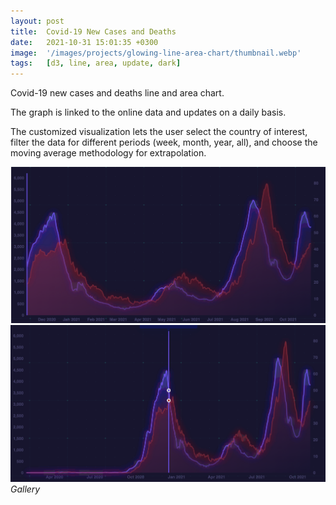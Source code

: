 ```yaml
---
layout: post
title:  Covid-19 New Cases and Deaths
date:   2021-10-31 15:01:35 +0300
image:  '/images/projects/glowing-line-area-chart/thumbnail.webp'
tags:   [d3, line, area, update, dark]
---
```

Covid-19 new cases and deaths line and area chart.




The graph is linked to the online data and updates on a daily basis.

The customized visualization lets the user select the country of interest, filter the data for different periods (week, month, year, all), and choose the moving average methodology for extrapolation.

<div class="gallery-box">
  <div class="gallery">
    <img src="/images/projects/glowing-line-area-chart/1.png">
     <img src="/images/projects/glowing-line-area-chart/2.png">
       
            
  </div>
  <em>Gallery</em>
</div>



